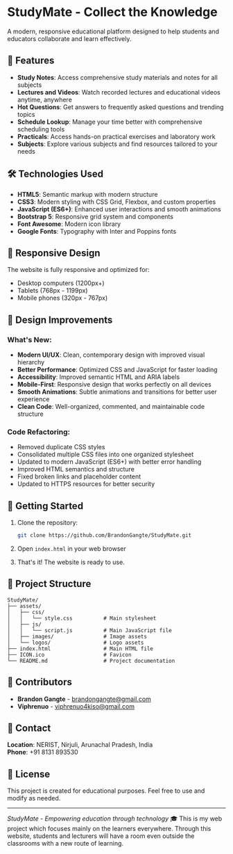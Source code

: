 # StudyMate - Collect the Knowledge

A modern, responsive educational platform designed to help students and educators collaborate and learn effectively.

## 🚀 Features

- **Study Notes**: Access comprehensive study materials and notes for all subjects
- **Lectures and Videos**: Watch recorded lectures and educational videos anytime, anywhere
- **Hot Questions**: Get answers to frequently asked questions and trending topics
- **Schedule Lookup**: Manage your time better with comprehensive scheduling tools
- **Practicals**: Access hands-on practical exercises and laboratory work
- **Subjects**: Explore various subjects and find resources tailored to your needs

## 🛠️ Technologies Used

- **HTML5**: Semantic markup with modern structure
- **CSS3**: Modern styling with CSS Grid, Flexbox, and custom properties
- **JavaScript (ES6+)**: Enhanced user interactions and smooth animations
- **Bootstrap 5**: Responsive grid system and components
- **Font Awesome**: Modern icon library
- **Google Fonts**: Typography with Inter and Poppins fonts

## 📱 Responsive Design

The website is fully responsive and optimized for:
- Desktop computers (1200px+)
- Tablets (768px - 1199px)
- Mobile phones (320px - 767px)

## 🎨 Design Improvements

### What's New:
- **Modern UI/UX**: Clean, contemporary design with improved visual hierarchy
- **Better Performance**: Optimized CSS and JavaScript for faster loading
- **Accessibility**: Improved semantic HTML and ARIA labels
- **Mobile-First**: Responsive design that works perfectly on all devices
- **Smooth Animations**: Subtle animations and transitions for better user experience
- **Clean Code**: Well-organized, commented, and maintainable code structure

### Code Refactoring:
- Removed duplicate CSS styles
- Consolidated multiple CSS files into one organized stylesheet
- Updated to modern JavaScript (ES6+) with better error handling
- Improved HTML semantics and structure
- Fixed broken links and placeholder content
- Updated to HTTPS resources for better security

## 🚀 Getting Started

1. Clone the repository:
   ```bash
   git clone https://github.com/BrandonGangte/StudyMate.git
   ```

2. Open `index.html` in your web browser

3. That's it! The website is ready to use.

## 📁 Project Structure

```
StudyMate/
├── assets/
│   ├── css/
│   │   └── style.css          # Main stylesheet
│   ├── js/
│   │   └── script.js          # Main JavaScript file
│   ├── images/                # Image assets
│   └── logos/                 # Logo assets
├── index.html                 # Main HTML file
├── ICON.ico                   # Favicon
└── README.md                  # Project documentation
```

## 👥 Contributors

- **Brandon Gangte** - [brandongangte@gmail.com](mailto:brandongangte@gmail.com)
- **Viphrenuo** - [viphrenuo4kiso@gmail.com](mailto:viphrenuo4kiso@gmail.com)

## 📍 Contact

**Location**: NERIST, Nirjuli, Arunachal Pradesh, India  
**Phone**: +91 8131 893530

## 📄 License

This project is created for educational purposes. Feel free to use and modify as needed.

---

*StudyMate - Empowering education through technology* 🎓
This is my web project which focuses mainly on the learners everywhere. Through this website, students and lecturers will have a room even outside the classrooms with a new route of learning.

